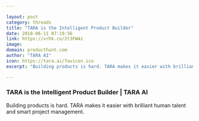 ```yaml
---

layout: post
category: threads
title: "TARA is the Intelligent Product Builder"
date: 2018-06-11 07:19:56
link: https://vrhk.co/2t3FW4z
image: 
domain: producthunt.com
author: "TARA AI"
icon: https://tara.ai/favicon.ico
excerpt: "Building products is hard. TARA makes it easier with brilliant human talent and smart project management."

---
```


### TARA is the Intelligent Product Builder | TARA AI

Building products is hard. TARA makes it easier with brilliant human talent and smart project management.